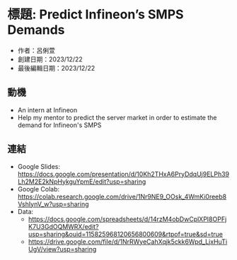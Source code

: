 # 標題: Predict Infineon’s SMPS Demands
- 作者：呂俐萱
- 創建日期：2023/12/22
- 最後編輯日期：2023/12/22

## 動機
- An intern at Infineon
- Help my mentor to predict the server market in order to estimate the demand for Infineon's SMPS

## 連結
- Google Slides: https://docs.google.com/presentation/d/10Kh2THxA6PryDdqUj9ELPh39Lh2M2E2kNpHykguYpmE/edit?usp=sharing
- Google Colab: https://colab.research.google.com/drive/1Nr9NE9_OOsk_4WmKi0reeb8VshIynV_w?usp=sharing
- Data:
  - https://docs.google.com/spreadsheets/d/14rzM4obDwCplXPI8OPFjK7U3GdOQMWRX/edit?usp=sharing&ouid=115825968120656800609&rtpof=true&sd=true
  - https://drive.google.com/file/d/1NrRWyeCahXqjk5ckk6Wpd_LjxHuTiUgV/view?usp=sharing
